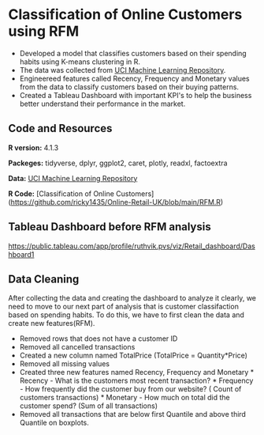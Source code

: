 # Classification of Online Customers using RFM 
* Developed a model that classifies customers based on their spending habits using K-means clustering in R. 
* The data was collected from [UCI Machine Learning Repository](https://archive.ics.uci.edu/ml/datasets/Online+Retail+II).
* Engineereed features called Recency, Frequency and Monetary values from the data to classify customers based on their buying patterns.
* Created a Tableau Dashboard with important KPI's to help the business better understand their performance in the market.

## Code and Resources 
**R version:** 4.1.3

**Packeges:** tidyverse, dplyr, ggplot2, caret, plotly, readxl, factoextra

**Data:** [UCI Machine Learning Repository](https://archive.ics.uci.edu/ml/datasets/Online+Retail+II)

**R Code:** [Classification of Online Customers] (https://github.com/ricky1435/Online-Retail-UK/blob/main/RFM.R)

## Tableau Dashboard before RFM analysis
https://public.tableau.com/app/profile/ruthvik.pvs/viz/Retail_dashboard/Dashboard1

## Data Cleaning
After collecting the data and creating the dashboard to analyze it clearly, we need to move to our next part of analysis that is customer classifaction based on spending habits. To do this, we have to first clean the data and create new features(RFM).
* Removed rows that does not have a customer ID
* Removed all cancelled transactions
* Created a new column named TotalPrice (TotalPrice = Quantity*Price)
* Removed all missing values
* Created three new features named Recency, Frequency and Monetary
      * Recency - What is the customers most recent transaction? 
      * Frequency - How frequently did the customer buy from our website? ( Count of customers transactions)
      * Monetary - How much on total did the customer spend? (Sum of all transactions)
* Removed all transactions that are below first Quantile and above third Quantile on boxplots. 

